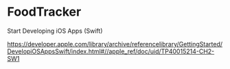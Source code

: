 # FoodTracker

Start Developing iOS Apps (Swift)

https://developer.apple.com/library/archive/referencelibrary/GettingStarted/DevelopiOSAppsSwift/index.html#//apple_ref/doc/uid/TP40015214-CH2-SW1
